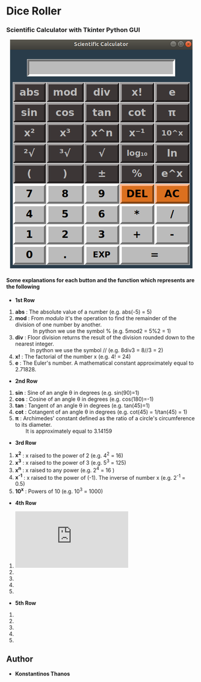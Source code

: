 # Dice Roller


### Scientific Calculator with Tkinter Python GUI

<p align="center">
   <img src="sci_calc.png">
</p>

#### Some explanations for each button and the function which represents are the following

- **1st Row**  
  
1. **abs** : The absolute value of a number (e.g. abs(-5) = 5)
2. **mod** : From *modulo* it's the operation to find the remainder of the division of one number by another.  
&nbsp; &nbsp; &nbsp; &nbsp; &nbsp; &nbsp;  In python we use the symbol %  (e.g. 5mod2 = 5%2 = 1)  
3. **div** : Floor division returns the result of the division rounded down to the nearest integer.  
&nbsp; &nbsp; &nbsp; &nbsp; &nbsp;  In python we use the symbol //  (e.g. 8div3 = 8//3 = 2)
4. **x!**  : The factorial of the number x (e.g. 4! = 24)
5. **e**   : The Euler's number. A mathematical constant approximately equal to 2.71828.  

- **2nd Row**  

1. **sin** : Sine of an angle &theta; in degrees (e.g. sin(90)=1)
2. **cos** : Cosine of an angle &theta; in degrees (e.g. cos(180)=-1)
3. **tan** : Tangent of an angle &theta; in degrees (e.g. tan(45)=1)
4. **cot** : Cotangent of an angle &theta; in degrees (e.g. cot(45) = 1/tan(45) = 1)
5. **π** : Archimedes' constant defined as the ratio of a circle's circumference to its diameter.  
&nbsp; &nbsp; &nbsp; &nbsp;It is approximately equal to 3.14159

- **3rd Row**  

1. **x<sup>2</sup>** : x raised to the power of 2 (e.g. 4<sup>2</sup> = 16)
2. **x<sup>3</sup>** : x raised to the power of 3 (e.g. 5<sup>3</sup> = 125)
3. **x<sup>n</sup>** : x raised to any power (e.g. 2<sup>4</sup> = 16 )
4. **x<sup>-1</sup>** : x raised to the power of (-1). The inverse of number x (e.g. 2<sup>-1</sup> = 0.5)
5. **10<sup>x</sup>** : Powers of 10 (e.g. 10<sup>3</sup> = 1000)

- **4th Row**  

1. ![squareroot](http://latex.codecogs.com/svg.latex?%5Cleft%28%5Csqrt%7Bx%7D%5Cright%29%5E2%20%3D%20x)
2.
3.
4.
5.

- **5th Row**  

1.
2.
3.
4.
5.

## Author
* **Konstantinos Thanos**
